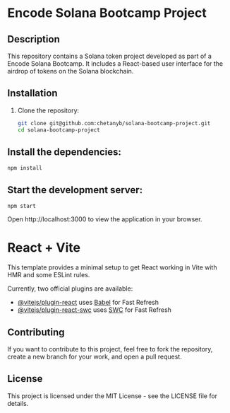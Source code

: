 
# Encode Solana Bootcamp Project

## Description
This repository contains a Solana token project developed as part of a Encode Solana Bootcamp. It includes a React-based user interface for the airdrop of tokens on the Solana blockchain.

## Installation
1. Clone the repository:
   ```bash
   git clone git@github.com:chetanyb/solana-bootcamp-project.git
   cd solana-bootcamp-project

## Install the dependencies:
``` npm install ```

## Start the development server:
``` npm start ```

Open http://localhost:3000 to view the application in your browser.

# React + Vite

This template provides a minimal setup to get React working in Vite with HMR and some ESLint rules.

Currently, two official plugins are available:

- [@vitejs/plugin-react](https://github.com/vitejs/vite-plugin-react/blob/main/packages/plugin-react/README.md) uses [Babel](https://babeljs.io/) for Fast Refresh
- [@vitejs/plugin-react-swc](https://github.com/vitejs/vite-plugin-react-swc) uses [SWC](https://swc.rs/) for Fast Refresh

## Contributing
If you want to contribute to this project, feel free to fork the repository, create a new branch for your work, and open a pull request.

## License
This project is licensed under the MIT License - see the LICENSE file for details.
